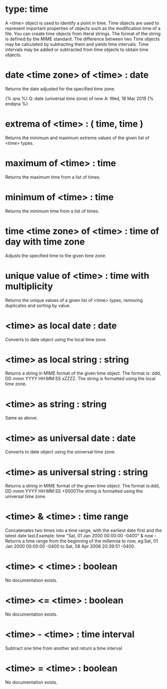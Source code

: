 # type: time

A &lt;time&gt; object is used to identify a point in time. Time objects are used to represent important properties of objects such as the modification time of a file. You can create time objects from literal strings. The format of the string is defined by the MIME standard. The difference between two Time objects may be calculated by subtracting them and yields time intervals. Time intervals may be added or subtracted from time objects to obtain time objects.

# date &lt;time zone&gt; of &lt;time&gt; : date

Returns the date adjusted for the specified time zone.

{% qna %}
Q: date (universal time zone) of now
A: Wed, 18 Mar 2015
{% endqna %}

# extrema of &lt;time&gt; : ( time, time )

Returns the minimum and maximum extreme values of the given list of &lt;time&gt; types.

# maximum of &lt;time&gt; : time

Returns the maximum time from a list of times.

# minimum of &lt;time&gt; : time

Returns the minimum time from a list of times.

# time &lt;time zone&gt; of &lt;time&gt; : time of day with time zone

Adjusts the specified time to the given time zone.

# unique value of &lt;time&gt; : time with multiplicity

Returns the unique values of a given list of &lt;time&gt; types, removing duplicates and sorting by value.

# &lt;time&gt; as local date : date

Converts to date object using the local time zone.

# &lt;time&gt; as local string : string

Returns a string in MIME format of the given time object. The format is: ddd, DD mmm YYYY HH:MM:SS sZZZZ. The string is formatted using the local time zone.

# &lt;time&gt; as string : string

Same as above.

# &lt;time&gt; as universal date : date

Converts to date object using the universal time zone.

# &lt;time&gt; as universal string : string

Returns a string in MIME format of the given time object. The format is:ddd, DD mmm YYYY HH:MM:SS +0000The string is formatted using the universal time zone.

# &lt;time&gt; &amp; &lt;time&gt; : time range

Concatenates two times into a time range, with the earliest date first and the latest date last.Example: time "Sat, 01 Jan 2000 00:00:00 -0400" &amp; now - Returns a time range from the beginning of the millennia to now, eg:Sat, 01 Jan 2000 00:00:00 -0400 to Sat, 08 Apr 2006 20:39:51 -0400.

# &lt;time&gt; &lt; &lt;time&gt; : boolean

No documentation exists.

# &lt;time&gt; &lt;= &lt;time&gt; : boolean

No documentation exists.

# &lt;time&gt; - &lt;time&gt; : time interval

Subtract one time from another and return a time interval

# &lt;time&gt; = &lt;time&gt; : boolean

No documentation exists.
